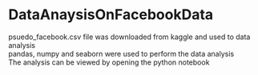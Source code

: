 # DataAnaysisOnFacebookData
psuedo_facebook.csv file was downloaded from kaggle and used to data analysis<br>
pandas, numpy and seaborn were used to perform the data analysis<br>
The analysis can be viewed by opening the python notebook <br>
